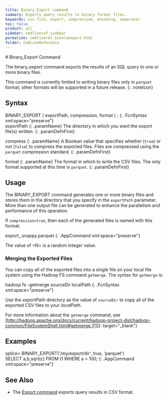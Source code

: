 ```yaml
---
title: Binary_Export command
summary: Exports query results to binary format files.
keywords: csv file, export, compression, encoding, separator
toc: false
product: all
sidebar: cmdlineref_sidebar
permalink: cmdlineref_binaryexport.html
folder: CmdLineReference
---
```

<section>
<div class="TopicContent" data-swiftype-index="true" markdown="1">
# Binary_Export Command

The <span class="AppCommand">binary_export</span> command exports the results
of an SQL query to one or more binary files.

This command is currently limited to writing binary files only in `parquet` format; other formats will be supported in a future release.
{: .noteIcon}

## Syntax

<div class="fcnWrapperWide" markdown="1">
    BINARY_EXPORT ( exportPath,
                    compression,
                    format )  <SQL_QUERY>;
{: .FcnSyntax xml:space="preserve"}

</div>
<div class="paramList" markdown="1">
exportPath
{: .paramName}
The directory in which you want the export file(s) written.
{: .paramDefnFirst}

compress
{: .paramName}
A Boolean value that specifies whether (`true`) or not (`false`) to compress the exported files. Files are compressed using the `parquet` compression standard.
{: .paramDefnFirst}

format
{: .paramName}
The format in which to write the CSV files. The only format supported at this time is `parquet`.
{: .paramDefnFirst}
</div>

## Usage

The <span class="AppCommand">BINARY_EXPORT</span> command generates one or
more binary files and stores them in the directory that you specify in the
`exportPath` parameter. More than one output file can be generated to
enhance the parallelism and performance of this operation.

If `compression=true`, then each of the generated files is named with
this format:

 <div class="preWrapper" markdown="1">
    export_<N>.snappy.parquet
{: .AppCommand xml:space="preserve"}
</div>

The value of <span class="AppCommand">&lt;N&gt;</span> is a random
integer value.

### Merging the Exported Files

You can copy all of the exported files into a single file on your local
file system using the Hadoop FS command `getmerge`. The syntax for
`getmerge` is:

 <div class="fcnWrapperWide" markdown="1">
    hadoop fs -getmerge sourceDir localPath
{: .FcnSyntax xml:space="preserve"}

</div>

Use the *exportPath* directory as the value of `sourceDir` to copy all of
the exported CSV files to your *localPath*.

For more information about the `getmerge` command, see
[http://hadoop.apache.org/docs/current/hadoop-project-dist/hadoop-common/FileSystemShell.html#getmerge.][1]{:
target="_blank"}

## Examples

 <div class="preWrapperWide" markdown="1">
     splice> BINARY_EXPORT('/my/export/dir', true, 'parquet')
              SELECT a,b,sqrt(c) FROM t1 WHERE a > 100;
{: .AppCommand xml:space="preserve"}
</div>

## See Also
* The [Export command](cmdlineref_export.html) exports query results in CSV format.

</div>
</section>



[1]: http://hadoop.apache.org/docs/current/hadoop-project-dist/hadoop-common/FileSystemShell.html#getmerge

